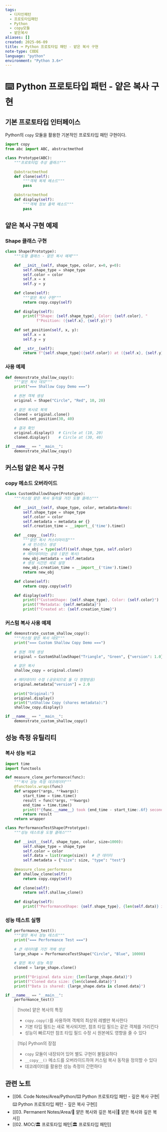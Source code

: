 ```yaml
---
tags: 
  - 디자인패턴
  - 프로토타입패턴
  - Python
  - copy모듈
  - 얕은복사
aliases: []
created: 2025-06-09
title: ⌨️ Python 프로토타입 패턴 - 얕은 복사 구현
note-type: CODE
language: "python"
environment: "Python 3.6+"
---
```


# ⌨️ Python 프로토타입 패턴 - 얕은 복사 구현

## 기본 프로토타입 인터페이스

Python의 `copy` 모듈을 활용한 기본적인 프로토타입 패턴 구현이다.

```python
import copy
from abc import ABC, abstractmethod

class Prototype(ABC):
    """프로토타입 추상 클래스"""
    
    @abstractmethod
    def clone(self):
        """객체 복제 메소드"""
        pass
    
    @abstractmethod
    def display(self):
        """객체 정보 출력 메소드"""
        pass
```

## 얕은 복사 구현 예제

### Shape 클래스 구현

```python
class Shape(Prototype):
    """도형 클래스 - 얕은 복사 예제"""
    
    def __init__(self, shape_type, color, x=0, y=0):
        self.shape_type = shape_type
        self.color = color
        self.x = x
        self.y = y
    
    def clone(self):
        """얕은 복사 구현"""
        return copy.copy(self)
    
    def display(self):
        print(f"Shape: {self.shape_type}, Color: {self.color}, "
              f"Position: ({self.x}, {self.y})")
    
    def set_position(self, x, y):
        self.x = x
        self.y = y
    
    def __str__(self):
        return f"{self.shape_type}({self.color}) at ({self.x}, {self.y})"
```

### 사용 예제

```python
def demonstrate_shallow_copy():
    """얕은 복사 데모"""
    print("=== Shallow Copy Demo ===")
    
    # 원본 객체 생성
    original = Shape("Circle", "Red", 10, 20)
    
    # 얕은 복사로 복제
    cloned = original.clone()
    cloned.set_position(30, 40)
    
    # 결과 확인
    original.display()  # Circle at (10, 20)
    cloned.display()    # Circle at (30, 40)

if __name__ == "__main__":
    demonstrate_shallow_copy()
```

## 커스텀 얕은 복사 구현

### __copy__ 메소드 오버라이드

```python
class CustomShallowShape(Prototype):
    """커스텀 얕은 복사 동작을 가진 도형 클래스"""
    
    def __init__(self, shape_type, color, metadata=None):
        self.shape_type = shape_type
        self.color = color
        self.metadata = metadata or {}
        self.creation_time = __import__('time').time()
    
    def __copy__(self):
        """얕은 복사 커스터마이징"""
        # 새 인스턴스 생성
        new_obj = type(self)(self.shape_type, self.color)
        # 메타데이터는 공유 (얕은 복사)
        new_obj.metadata = self.metadata
        # 생성 시간은 새로 설정
        new_obj.creation_time = __import__('time').time()
        return new_obj
    
    def clone(self):
        return copy.copy(self)
    
    def display(self):
        print(f"CustomShape: {self.shape_type}, Color: {self.color}")
        print(f"Metadata: {self.metadata}")
        print(f"Created at: {self.creation_time}")
```

### 커스텀 복사 사용 예제

```python
def demonstrate_custom_shallow_copy():
    """커스텀 얕은 복사 데모"""
    print("=== Custom Shallow Copy Demo ===")
    
    # 원본 객체 생성
    original = CustomShallowShape("Triangle", "Green", {"version": 1.0})
    
    # 얕은 복사
    shallow_copy = original.clone()
    
    # 메타데이터 수정 (공유되므로 둘 다 영향받음)
    original.metadata["version"] = 2.0
    
    print("Original:")
    original.display()
    print("\nShallow Copy (shares metadata):")
    shallow_copy.display()

if __name__ == "__main__":
    demonstrate_custom_shallow_copy()
```

## 성능 측정 유틸리티

### 복사 성능 비교

```python
import time
import functools

def measure_clone_performance(func):
    """복사 성능 측정 데코레이터"""
    @functools.wraps(func)
    def wrapper(*args, **kwargs):
        start_time = time.time()
        result = func(*args, **kwargs)
        end_time = time.time()
        print(f"{func.__name__} took {end_time - start_time:.6f} seconds")
        return result
    return wrapper

class PerformanceTestShape(Prototype):
    """성능 테스트용 도형 클래스"""
    
    def __init__(self, shape_type, color, size=1000):
        self.shape_type = shape_type
        self.color = color
        self.data = list(range(size))  # 큰 데이터
        self.metadata = {"size": size, "type": "test"}
    
    @measure_clone_performance
    def shallow_clone(self):
        return copy.copy(self)
    
    def clone(self):
        return self.shallow_clone()
    
    def display(self):
        print(f"PerformanceShape: {self.shape_type}, {len(self.data)} items")
```

### 성능 테스트 실행

```python
def performance_test():
    """얕은 복사 성능 테스트"""
    print("=== Performance Test ===")
    
    # 큰 데이터를 가진 객체 생성
    large_shape = PerformanceTestShape("Circle", "Blue", 10000)
    
    # 얕은 복사 성능 측정
    cloned = large_shape.clone()
    
    print(f"Original data size: {len(large_shape.data)}")
    print(f"Cloned data size: {len(cloned.data)}")
    print(f"Data is shared: {large_shape.data is cloned.data}")

if __name__ == "__main__":
    performance_test()
```

>[!note] 얕은 복사의 특징
>- `copy.copy()`를 사용하여 객체의 최상위 레벨만 복사한다
>- 기본 타입 필드는 새로 복사되지만, 참조 타입 필드는 같은 객체를 가리킨다
>- 성능이 빠르지만 참조 타입 필드 수정 시 원본에도 영향을 줄 수 있다

>[!tip] Python의 장점
>- `copy` 모듈이 내장되어 있어 별도 구현이 불필요하다
>- `__copy__()` 메소드를 오버라이드하여 커스텀 복사 동작을 정의할 수 있다
>- 데코레이터를 활용한 성능 측정이 간편하다

## 관련 노트
- [[06. Code Notes/Area/Python/⌨️ Python 프로토타입 패턴 - 깊은 복사 구현|⌨️ Python 프로토타입 패턴 - 깊은 복사 구현]]
- [[03. Permanent Notes/Area/📝 얕은 복사와 깊은 복사|📝 얕은 복사와 깊은 복사]]
- [[02. MOC/🏛️ 프로토타입 패턴|🏛️ 프로토타입 패턴]] 